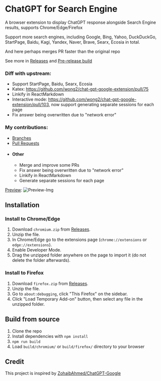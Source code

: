 # ChatGPT for Search Engine

A browser extension to display ChatGPT response alongside Search Engine results, supports Chrome/Edge/Firefox

Support more search engines, including Google, Bing, Yahoo, DuckDuckGo, StartPage, Baidu, Kagi, Yandex, Naver, Brave, Searx, Ecosia in total.

And here perhaps merges PR faster than the original repo

See more in [Releases](https://github.com/josStorer/chat-gpt-search-engine-extension/releases) and [Pre-release build](https://github.com/josStorer/chat-gpt-search-engine-extension/actions)

### Diff with upstream:
- Support StartPage, Baidu, Searx, Ecosia
- Katex: https://github.com/wong2/chat-gpt-google-extension/pull/75
- Linkify in ReactMarkdown
- Interactive mode: https://github.com/wong2/chat-gpt-google-extension/pull/103, now support generating separate sessions for each page
- Fix answer being overwritten due to "network error"

### My contributions:
- [Branches](https://github.com/josStorer/chat-gpt-search-engine-extension/branches)
- [Pull Requests](https://github.com/wong2/chat-gpt-google-extension/pulls?q=is%3Apr+author%3AjosStorer+)
- #### Other
  - Merge and improve some PRs
  - Fix answer being overwritten due to "network error"
  - Linkify in ReactMarkdown
  - Generate separate sessions for each page

[Preview](./screenshot/README.md):
![Preview-Img](https://user-images.githubusercontent.com/13366013/207279210-e07657c8-c3f0-4436-a5f7-2fda6cc61dd8.png)

## Installation

### Install to Chrome/Edge

1. Download `chromium.zip` from [Releases](https://github.com/josStorer/chat-gpt-search-engine-extension/releases).
2. Unzip the file.
3. In Chrome/Edge go to the extensions page (`chrome://extensions` or `edge://extensions`).
4. Enable Developer Mode.
5. Drag the unzipped folder anywhere on the page to import it (do not delete the folder afterwards).

### Install to Firefox

1. Download `firefox.zip` from [Releases](https://github.com/josStorer/chat-gpt-search-engine-extension/releases).
2. Unzip the file.
3. Go to `about:debugging`, click "This Firefox" on the sidebar.
4. Click "Load Temporary Add-on" button, then select any file in the unzipped folder.

## Build from source

1. Clone the repo
2. Install dependencies with `npm install`
3. `npm run build`
4. Load `build/chromium/` or `build/firefox/` directory to your browser

## Credit

This project is inspired by [ZohaibAhmed/ChatGPT-Google](https://github.com/ZohaibAhmed/ChatGPT-Google)
